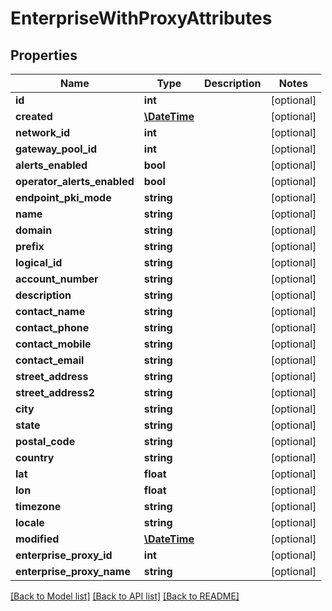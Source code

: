 # EnterpriseWithProxyAttributes

## Properties
Name | Type | Description | Notes
------------ | ------------- | ------------- | -------------
**id** | **int** |  | [optional] 
**created** | [**\DateTime**](\DateTime.md) |  | [optional] 
**network_id** | **int** |  | [optional] 
**gateway_pool_id** | **int** |  | [optional] 
**alerts_enabled** | **bool** |  | [optional] 
**operator_alerts_enabled** | **bool** |  | [optional] 
**endpoint_pki_mode** | **string** |  | [optional] 
**name** | **string** |  | [optional] 
**domain** | **string** |  | [optional] 
**prefix** | **string** |  | [optional] 
**logical_id** | **string** |  | [optional] 
**account_number** | **string** |  | [optional] 
**description** | **string** |  | [optional] 
**contact_name** | **string** |  | [optional] 
**contact_phone** | **string** |  | [optional] 
**contact_mobile** | **string** |  | [optional] 
**contact_email** | **string** |  | [optional] 
**street_address** | **string** |  | [optional] 
**street_address2** | **string** |  | [optional] 
**city** | **string** |  | [optional] 
**state** | **string** |  | [optional] 
**postal_code** | **string** |  | [optional] 
**country** | **string** |  | [optional] 
**lat** | **float** |  | [optional] 
**lon** | **float** |  | [optional] 
**timezone** | **string** |  | [optional] 
**locale** | **string** |  | [optional] 
**modified** | [**\DateTime**](\DateTime.md) |  | [optional] 
**enterprise_proxy_id** | **int** |  | [optional] 
**enterprise_proxy_name** | **string** |  | [optional] 

[[Back to Model list]](../README.md#documentation-for-models) [[Back to API list]](../README.md#documentation-for-api-endpoints) [[Back to README]](../README.md)


